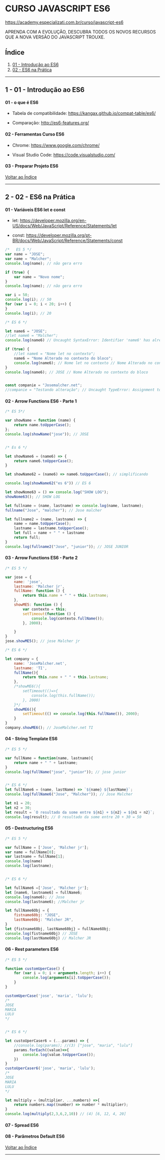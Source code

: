 
# CURSO JAVASCRIPT ES6

https://academy.especializati.com.br/curso/javascript-es6

APRENDA COM A EVOLUÇÃO, DESCUBRA TODOS OS NOVOS RECURSOS QUE A NOVA VERSÃO DO JAVASCRIPT TROUXE.

## <a name="indice">Índice</a>

1. [01 - Introdução ao ES6](#parte1)     
2. [02 - ES6 na Prática](#parte2)     
---


## <a name="parte1">1 - 01 - Introdução ao ES6</a>

#### 01 - o que é ES6

- Tabela de compatibilidade: https://kangax.github.io/compat-table/es6/

- Comparação: http://es6-features.org/

#### 02 - Ferramentas Curso ES6

- Chrome: https://www.google.com/chrome/

- Visual Studio Code: https://code.visualstudio.com/

#### 03 - Preparar Projeto ES6



[Voltar ao Índice](#indice)

---


## <a name="parte2">2 - 02 - ES6 na Prática</a>

#### 01 - Variáveis ES6 let e const

- let: https://developer.mozilla.org/en-US/docs/Web/JavaScript/Reference/Statements/let

- const: https://developer.mozilla.org/pt-BR/docs/Web/JavaScript/Reference/Statements/const

```js
/*   ES 5 */
var name = "JOSE";
var name = "Malcher";
console.log(name); // não gera erro

if (true) {
    var name = "Novo nome";
}
console.log(name); // não gera erro

var i = 50;
console.log(i); // 50
for (var i = 0; i < 20; i++) {
}
console.log(i); // 20

/* ES 6 */

let name6 = "JOSE";
//let name6 = "Malcher";
console.log(name6) // Uncaught SyntaxError: Identifier 'name6' has already been declared

if (true) {
    //let name6 = "Nome let no contexto";
    name6 = "Nome Alterado no contexto do bloco";
    console.log(name6); // Nome let no contexto // Nome Alterado no contexto do bloco
}
console.log(name6); // JOSE // Nome Alterado no contexto do bloco


const companie = "Josemalcher.net";
//companie = "Testando alteração"; // Uncaught TypeError: Assignment to constant variable.
```

#### 02 - Arrow Functions ES6 - Parte 1

```js
/* ES 5*/

var showName = function (name) {
    return name.toUpperCase();
};
console.log(showName("jose")); // JOSE


/* Es 6 */

let showName6 = (name6) => {
    return name6.toUpperCase();
}

let showName62 = (name6) => name6.toUpperCase(); // simplificando

console.log(showName62("es 6")) // ES 6

let showNome63 = () => console.log("SHOW LOG");
showNome63(); // SHOW LOG

let fullname = (name, lastname) => console.log(name, lastname);
fullname("Jose", "malcher"); // Jose malcher

let fullname2 = (name, lastname) => {
    name = name.toUpperCase();
    lastname = lastname.toUpperCase();
    let full = name + " " + lastname
    return full;
}
console.log(fullname2("Jose", "junior")); // JOSE JUNIOR

```

#### 03 - Arrow Functions ES6 - Parte 2

```js
/* ES 5 */

var jose = {
    name: 'jose',
    lastname: 'Malcher jr',
    fullName: function () {
        return this.name + " " + this.lastname;
    },
    showME5: function () {
        var contexto = this;
        setTimeout(function () {
            console.log(contexto.fullName());
        }, 2000);

    }
}
jose.showME5(); // jose Malcher jr

/* ES 6 */

let company = {
    name: 'JoseMalcher.net',
    lastname: 'TI',
    fullName(){
        return this.name + " " + this.lastname;
    },
    /*showME6(){
        setTimeout(()=>{
            console.log(this.fullName());
        }, 2000)
    }*/
    showME6(){
        setTimeout(() => console.log(this.fullName()), 2000);
    }
}
company.showME6(); // JoseMalcher.net TI
```

#### 04 - String Template ES6

```js
/* ES 5 */

var fullName = function(name, lastname){
    return name + " " + lastname;
}
console.log(fullName("jose", "junior")); // jose junior


/* ES 6 */
let fullName6 = (name, lastName) => `${name} ${lastName}`;
console.log(fullName6("Jose", "Malcher")); // Jose Malcher

let n1 = 20;
let n2 = 30;
let result = `O resultado da some entre ${n1} + ${n2} = ${n1 + n2}`;
console.log(result); // O resultado da some entre 20 + 30 = 50
```

#### 05 - Destructuring ES6

```js
/* ES 5 */

var fullName = ['Jose', 'Malcher jr'];
var name = fullName[0];
var lastname = fullName[1];
console.log(name)
console.log(lastname);


/* ES 6 */

let fullName6 =['Jose', 'Malcher jr'];
let [name6, lastname6] = fullName6;
console.log(name6); // Jose
console.log(lastname6); //Malcher jr

let fullName6Obj = {
    fistname60bj: "JOSE",
    lastName60bj: "Malcher JR",
}
let {fistname60bj, lastName60bj} = fullName6Obj;
console.log(fistname60bj) // JOSE
console.log(lastName60bj) // Malcher JR
```

#### 06 - Rest parameters ES6

```js
/* ES 5 */

function customUperCase() {
    for (var i = 0; i < arguments.length; i++) {
        console.log(arguments[i].toUpperCase());
    }
}

customUperCase('jose', 'maria', 'lulu');
/*
JOSE
MARIA
LULU
*/


/* ES 6 */

let custoUperCaser6 = (...params) => {
    //console.log(params); //(3) ["jose", "maria", "lulu"]
    params.forEach((value)=>{
        console.log(value.toUpperCase());
    })
}
custoUperCaser6('jose', 'maria', 'lulu');
/*
JOSE
MARIA
LULU
*/

let multiply = (multiplier, ...numbers) =>{
    return numbers.map((number) => number * multiplier);
}
console.log(multiply(2,3,6,2,10)) // (4) [6, 12, 4, 20]
```

#### 07 - Spread ES6


#### 08 - Parâmetros Default ES6



[Voltar ao Índice](#indice)

---


